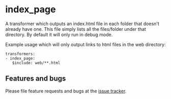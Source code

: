 # index_page

A transformer which outputs an index.html file in each folder that doesn't
already have one. This file simply lists all the files/folder under that
directory. By default it will only run in debug mode.

Example usage which will only output links to html files in the web directory:

```
transformers:
- index_page:
   $include: web/**.html
```

## Features and bugs

Please file feature requests and bugs at the [issue tracker][tracker].

[tracker]: https://github.com/dart-lang/index_page/issues
